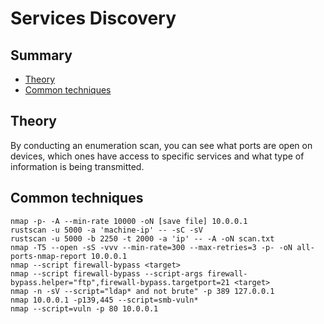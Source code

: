 # Services Discovery

## Summary
- [Theory](#theory)
- [Common techniques](#common-techniques)

## Theory
By conducting an enumeration scan, you can see what ports are open on devices, which ones have access to specific services and what type of information is being transmitted.

## Common techniques
```
nmap -p- -A --min-rate 10000 -oN [save file] 10.0.0.1
rustscan -u 5000 -a 'machine-ip' -- -sC -sV
rustscan -u 5000 -b 2250 -t 2000 -a 'ip' -- -A -oN scan.txt
nmap -T5 --open -sS -vvv --min-rate=300 --max-retries=3 -p- -oN all-ports-nmap-report 10.0.0.1
nmap --script firewall-bypass <target>
nmap --script firewall-bypass --script-args firewall-bypass.helper="ftp",firewall-bypass.targetport=21 <target>
nmap -n -sV --script="ldap* and not brute" -p 389 127.0.0.1 
nmap 10.0.0.1 -p139,445 --script=smb-vuln*
nmap --script=vuln -p 80 10.0.0.1
```
